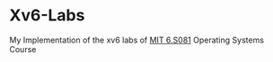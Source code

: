 # Xv6-Labs
My Implementation of the xv6 labs of [MIT 6.S081](https://pdos.csail.mit.edu/6.S081/2021/) Operating Systems Course
